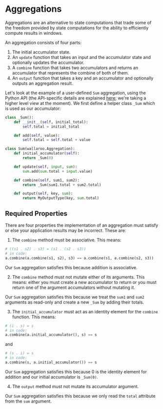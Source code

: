 # Aggregations

Aggregations are an alternative to state computations that trade some of the freedom provided by state computations for the ability to efficiently compute results in windows. 

An aggregation consists of four parts:
1) The initial accumulator state.
2) An `update` function that takes an input and the accumulator state and optionally updates the accumulator.
3) A `combine` function that takes two accumulators and returns an accumulator that represents the combine of both of them.
4) An `output` function that takes a key and an accumulator and optionally outputs an aggregation result.

Let's look at the example of a user-defined `Sum` aggregation, using the Python API (the API-specific details are explained [here](/book/python/api.md); we're taking a higher level view at the moment). We first define a helper class `_Sum` which is used as our accumulator:

```python
class _Sum():
    def __init__(self, initial_total):
        self.total = initial_total

    def add(self, value):
        self.total = self.total + value

class Sum(wallaroo.Aggregation):
    def initial_accumulator(self):
        return _Sum(0)

    def update(self, input, sum):
        sum.add(sum.total + input.value)

    def combine(self, sum1, sum2):
        return _Sum(sum1.total + sum2.total)

    def output(self, key, sum):
        return MyOutputType(key, sum.total)
```

## Required Properties

There are four properties the implementation of an aggregation must satisfy or else your application results may be incorrect. These are:

1) The `combine` method must be associative. This means:
```python
# ((s1 . s2) . s3) = (s1 . (s2 . s3))
# in code:
a.combine(a.combine(s1, s2), s3) == a.combine(s1, a.combine(s2, s3))
```
Our `Sum` aggregation satisfies this because addition is associative.

2) The `combine` method must not mutate either of its arguments. This means: either you must create a new accumulator to return or you must return one of 
the argument accumulators without mutating it.

Our `Sum` aggregation satisfies this because we treat the `sum1` and `sum2` arguments as read-only and create a new `_Sum` by adding their totals.

3) The `initial_accumulator` must act as an identity element for the `combine` function. This means:
```python
# (i . s) = s
# in code:
a.combine(a.initial_accumulator(), s) == s
```
and
```python
# (s . i) = s
# in code:
a.combine(s, a.initial_accumulator()) == s
```
Our `Sum` aggregation satisfies this because 0 is the identity element for addition and our initial accumulator is `_Sum(0)`.

4) The `output` method must not mutate its accumulator argument.

Our `Sum` aggregation satisfies this because we only read the `total` attribute from the `sum` argument.
